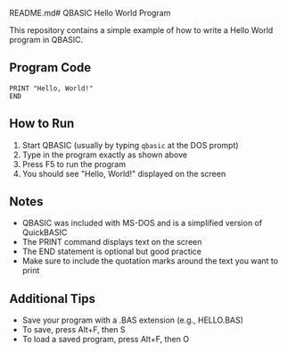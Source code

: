 README.md# QBASIC Hello World Program

This repository contains a simple example of how to write a Hello World program in QBASIC.

## Program Code

```qbasic
PRINT "Hello, World!"
END
```

## How to Run

1. Start QBASIC (usually by typing `qbasic` at the DOS prompt)
2. Type in the program exactly as shown above
3. Press F5 to run the program
4. You should see "Hello, World!" displayed on the screen

## Notes

- QBASIC was included with MS-DOS and is a simplified version of QuickBASIC
- The PRINT command displays text on the screen
- The END statement is optional but good practice
- Make sure to include the quotation marks around the text you want to print

## Additional Tips

- Save your program with a .BAS extension (e.g., HELLO.BAS)
- To save, press Alt+F, then S
- To load a saved program, press Alt+F, then O
